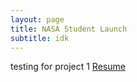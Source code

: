 ```yaml
---
layout: page
title: NASA Student Launch
subtitle: idk
---
```


testing for project 1
[Resume](https://github.com/IssTaylor/IssTaylor.github.io/blob/master/Resume%20SS.PNG)
